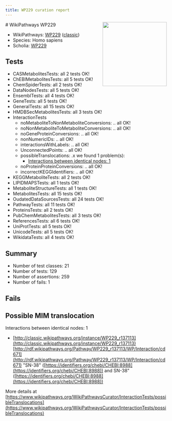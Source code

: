 ```yaml
---
title: WP229 curation report
---
```


<img style="float: right; width: 200px" src="https://upload.wikimedia.org/wikipedia/commons/thumb/8/83/Wplogo_with_text_500.png/640px-Wplogo_with_text_500.png" />
# WikiPathways WP229

* WikiPathways: [WP229](https://wikipathways.org/pathways/WP229) ([classic](https://classic.wikipathways.org/instance/WP229))
* Species: Homo sapiens
* Scholia: [WP229](https://scholia.toolforge.org/wikipathways/WP229)
## Tests
* CASMetabolitesTests: all 2 tests OK!
* ChEBIMetabolitesTests: all 5 tests OK!
* ChemSpiderTests: all 2 tests OK!
* DataNodesTests: all 5 tests OK!
* EnsemblTests: all 4 tests OK!
* GeneTests: all 5 tests OK!
* GeneralTests: all 15 tests OK!
* HMDBSecMetabolitesTests: all 3 tests OK!
* InteractionTests
    * noMetaboliteToNonMetaboliteConversions: .. all OK!
    * noNonMetaboliteToMetaboliteConversions: .. all OK!
    * noGeneProteinConversions: .. all OK!
    * nonNumericIDs: .. all OK!
    * interactionsWithLabels: .. all OK!
    * UnconnectedPoints: .. all OK!
    * possibleTranslocations: .x we found 1 problem(s):
        * [Interactions between identical nodes: 1](#1c118206)
    * noProteinProteinConversions: .. all OK!
    * incorrectKEGGIdentifiers: .. all OK!
* KEGGMetaboliteTests: all 2 tests OK!
* LIPIDMAPSTests: all 1 tests OK!
* MetaboliteStructureTests: all 1 tests OK!
* MetabolitesTests: all 15 tests OK!
* OudatedDataSourcesTests: all 24 tests OK!
* PathwayTests: all 11 tests OK!
* ProteinsTests: all 2 tests OK!
* PubChemMetabolitesTests: all 3 tests OK!
* ReferencesTests: all 6 tests OK!
* UniProtTests: all 5 tests OK!
* UnicodeTests: all 5 tests OK!
* WikidataTests: all 4 tests OK!


## Summary

* Number of test classes: 21
* Number of tests: 129
* Number of assertions: 259
* Number of fails: 1

## Fails

<a name="1c118206" />

## Possible MIM translocation

Interactions between identical nodes: 1

* [http://classic.wikipathways.org/instance/WP229_r137113](http://classic.wikipathways.org/instance/WP229_r137113) [http://rdf.wikipathways.org/Pathway/WP229_r137113/WP/Interaction/cd671](http://rdf.wikipathways.org/Pathway/WP229_r137113/WP/Interaction/cd671) "SN-38" ([https://identifiers.org/chebi/CHEBI:8988](https://identifiers.org/chebi/CHEBI:8988)) and 
SN-38" ([https://identifiers.org/chebi/CHEBI:8988](https://identifiers.org/chebi/CHEBI:8988))


More details at [https://www.wikipathways.org/WikiPathwaysCurator/InteractionTests/possibleTranslocations](https://www.wikipathways.org/WikiPathwaysCurator/InteractionTests/possibleTranslocations)

